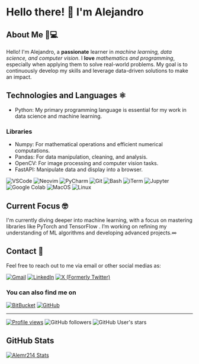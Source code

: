 <link rel="stylesheet" href="https://cdn.jsdelivr.net/gh/devicons/devicon@latest/devicon.min.css">

# Hello there! 👋 I'm Alejandro

## About Me 👨💻

Hello! I'm Alejandro, a **passionate** learner in *machine learning, data science, and computer vision*. I **love** *mathematics and programming*, especially when applying them to solve real-world problems. My goal is to continuously develop my skills and leverage data-driven solutions to make an impact.

## Technologies and Languages ⚛️

- <i class="devicon-python-plain-wordmark colored"></i> Python: My primary programming language is essential for my work in data science and machine learning.

### Libraries

- <i class="devicon-numpy-plain colored"></i> Numpy: For mathematical operations and efficient numerical computations.
- <i class="devicon-pandas-plain colored"></i> Pandas: For data manipulation, cleaning, and analysis.
- <i class="devicon-opencv-plain colored"></i> OpenCV: For image processing and computer vision tasks.
- <i class="devicon-fastapi-plain colored"></i> FastAPI: Manipulate data and display into a browser.

![VSCode](https://img.shields.io/badge/VSCode-3776AB?style=for-the-badge)
![Neovim](https://img.shields.io/badge/Neovim-57A143?style=for-the-badge&logo=neovim&logoColor=white)
![PyCharm](https://img.shields.io/badge/PyCharm-000000?style=for-the-badge&logo=pycharm&logoColor=white)
![Git](https://img.shields.io/badge/Git-F05032?style=for-the-badge&logo=git&logoColor=white)
![Bash](https://img.shields.io/badge/Bash-4EAA25?style=for-the-badge&logo=gnubash&logoColor=white)
![iTerm](https://img.shields.io/badge/iTerm-000000?style=for-the-badge&logo=iterm2&logoColor=white)
![Jupyter](https://img.shields.io/badge/Jupyter-F37626?style=for-the-badge&logo=jupyter&logoColor=white)
![Google Colab](https://img.shields.io/badge/Google_Colab-F9AB00?style=for-the-badge&logo=googlecolab&logoColor=white)
![MacOS](https://img.shields.io/badge/MacOS-000000?style=for-the-badge&logo=macos&logoColor=white)
![Linux](https://img.shields.io/badge/Linux-FCC624?style=for-the-badge&logo=linux&logoColor=white)

## Current Focus 🤓

I'm currently diving deeper into machine learning, with a focus on mastering libraries like PyTorch <i class="devicon-pytorch-original colored"></i> and TensorFlow <i class="devicon-tensorflow-original colored"></i>. I’m working on refining my understanding of ML algorithms and developing advanced projects.∞

## Contact 💬

Feel free to reach out to me via email or other social medias as:

[![Gmail](https://img.shields.io/badge/Gmail-EA4335?style=for-the-badge&logo=gmail&logoColor=white)](mailto:ale.mr0214@gmail.com)
[![LinkedIn](https://img.shields.io/badge/LinkedIn-0A66C2?style=for-the-badge&logo=linkedin&logoColor=white)](https://www.linkedin.com/in/alejandro-martínez-rivera-43956a226/)
[![X (Formerly Twitter)](https://img.shields.io/badge/Tweet-000000?style=for-the-badge&logo=x&logoColor=white)](https://twitter.com/alemr214)

### You can also find me on

[![BitBucket](https://img.shields.io/badge/BitBucket-0052CC?style=for-the-badge&logo=bitbucket&logoColor=white)](https://bitbucket.org/alemr214)
[![GitHub](https://img.shields.io/badge/GitHub-181717?style=for-the-badge&logo=github&logoColor=white)](https://github.com/alemr214)

---

[![Profile views](https://komarev.com/ghpvc/?username=alemr214&color=blueviolet&abbreviated=true&style=for-the-badge)](https://komarev.com/ghpvc/?username=alemr214&color=blueviolet&abbreviated=true&style=for-the-badge)
![GitHub followers](https://img.shields.io/github/followers/alemr214?style=for-the-badge)
![GitHub User's stars](https://img.shields.io/github/stars/alemr214?style=for-the-badge&logo=stars)

## GitHub Stats

[![Alemr214 Stats](https://github-readme-stats.vercel.app/api?username=alemr214)](https://github.com/alemr214)
